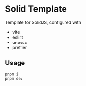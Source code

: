 # Solid Template

Template for SolidJS, configured with

- vite
- eslint
- unocss
- prettier

## Usage

```shell
pnpm i
pnpm dev
```
